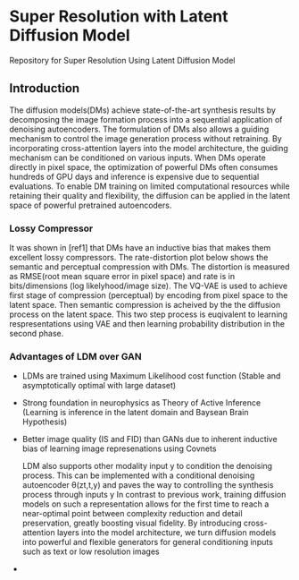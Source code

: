 # Super Resolution with Latent Diffusion Model
Repository for Super Resolution Using Latent Diffusion Model
## Introduction
The diffusion models(DMs) achieve state-of-the-art synthesis results by decomposing the image formation process into a sequential application of denoising autoencoders. The formulation of DMs also allows a guiding mechanism to control the image generation process without retraining. By incorporating cross-attention layers into the model architecture, the guiding mechanism can be conditioned on various inputs. When DMs operate directly in pixel space, the optimization of powerful DMs often consumes hundreds of GPU days and inference is expensive due to sequential evaluations. To enable DM training on limited computational resources while retaining their quality and flexibility, the diffusion can be applied in the latent space of powerful pretrained autoencoders.

### Lossy Compressor
It was shown in [ref1] that DMs have an inductive bias that makes them excellent lossy compressors.  The rate-distortion plot below shows the semantic and perceptual compression with DMs. The distortion is measured as RMSE(root mean square error in pixel space) and rate is in bits/dimensions (log likelyhood/image size). The VQ-VAE is used to achieve first stage of compression (perceptual) by encoding from pixel space to the latent space. Then semantic compression is acheived by the the diffusion process on the latent space.  This two step process is euqivalent to learning respresentations using VAE and then learning probability distribution in the second phase.

### Advantages of LDM over GAN 

*  LDMs are trained using Maximum Likelihood cost function (Stable and asymptotically optimal with large dataset)
*  Strong foundation in neurophysics as Theory of Active Inference (Learning is inference in the latent domain and Baysean Brain Hypothesis)
*  Better image quality (IS and FID) than GANs due to inherent inductive bias of learning image represenations using Covnets


   LDM also supports other modality input y to condition the denoising process. This can be implemented with a conditional denoising autoencoder θ(zt,t,y)
 and paves the way to controlling the synthesis process through inputs y
In contrast to previous work, training diffusion models on such a representation allows for the first time to reach a near-optimal point between complexity reduction
and detail preservation, greatly boosting visual fidelity. By introducing cross-attention layers into the model architecture, we turn diffusion models into powerful and flexible
generators for general conditioning inputs such as text or low resolution images

*
